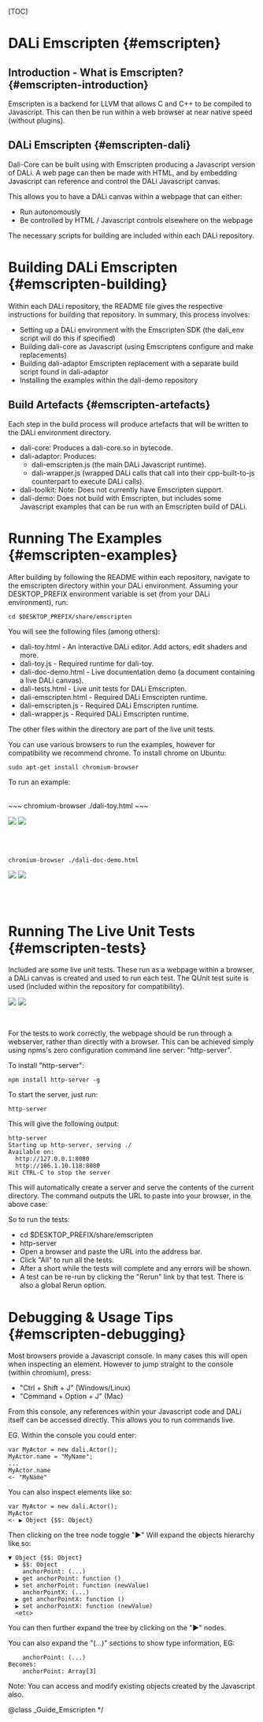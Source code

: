 <!--
/**-->

[TOC]

# DALi Emscripten {#emscripten}
  

## Introduction - What is Emscripten? {#emscripten-introduction}
  
Emscripten is a backend for LLVM that allows C and C++ to be compiled to Javascript.
This can then be run within a web browser at near native speed (without plugins).
  
## DALi Emscripten {#emscripten-dali}
  
Dali-Core can be built using with Emscripten producing a Javascript version of DALi.
A web page can then be made with HTML, and by embedding Javascript can reference and control the DALi Javascript canvas.
  
This allows you to have a DALi canvas within a webpage that can either:
- Run autonomously
- Be controlled by HTML / Javascript controls elsewhere on the webpage
  
The necessary scripts for building are included within each DALi repository.
  

# Building DALi Emscripten {#emscripten-building}
  
Within each DALi repository, the README file gives the respective instructions for building that repository.
In summary, this process involves:
  
- Setting up a DALi environment with the Emscripten SDK (the dali_env script will do this if specified)
- Building dali-core as Javascript (using Emscriptens configure and make replacements)
- Building dali-adaptor Emscripten replacement with a separate build script found in dali-adaptor
- Installing the examples within the dali-demo repository
  
## Build Artefacts {#emscripten-artefacts}
  
Each step in the build process will produce artefacts that will be written to the DALi environment directory.
  
- dali-core: Produces a dali-core.so in bytecode.
- dali-adaptor: Produces:
  - dali-emscripten.js (the main DALi Javascript runtime).
  - dali-wrapper.js    (wrapped DALi calls that call into their cpp-built-to-js counterpart to execute DALi calls).
- dali-toolkit: Note: Does not currently have Emscripten support.
- dali-demo: Does not build with Emscripten, but includes some Javascript examples that can be run with an Emscripten build of DALi.
  

# Running The Examples {#emscripten-examples}
  
After building by following the README within each repository, navigate to the emscripten directory within your DALi environment. Assuming your DESKTOP_PREFIX environment variable is set (from your DALi environment), run:
  
~~~
cd $DESKTOP_PREFIX/share/emscripten
~~~
  
You will see the following files (among others):
  
- dali-toy.html          - An interactive DALi editor. Add actors, edit shaders and more.
- dali-toy.js            - Required runtime for dali-toy.
- dali-doc-demo.html     - Live documentation demo (a document containing a live DALi canvas).
- dali-tests.html        - Live unit tests for DALi Emscripten.
- dali-emscripten.html   - Required DALi Emscripten runtime.
- dali-emscripten.js     - Required DALi Emscripten runtime.
- dali-wrapper.js        - Required DALi Emscripten runtime.
  
The other files within the directory are part of the live unit tests.
  
You can use various browsers to run the examples, however for compatibility we recommend chrome.
To install chrome on Ubuntu:
  
~~~
sudo apt-get install chromium-browser
~~~
  
To run an example:
  
<br>
~~~
chromium-browser ./dali-toy.html
~~~
  
![ ](../assets/img/emscripten/emscripten-dali-toy.png) ![ ](./emscripten-dali-toy.png)
  
<br><br>
~~~
chromium-browser ./dali-doc-demo.html
~~~
  
![ ](../assets/img/emscripten/emscripten-live-doc.png) ![ ](./emscripten-live-doc.png)
  
<br><br>


# Running The Live Unit Tests {#emscripten-tests}
  
Included are some live unit tests.
These run as a webpage within a browser, a DALi canvas is created and used to run each test.
The QUnit test suite is used (included within the repository for compatibility).
  
![ ](../assets/img/emscripten/emscripten-tests.png) ![ ](./emscripten-tests.png)
  
<br>

For the tests to work correctly, the webpage should be run through a webserver, rather than directly with a browser.
This can be achieved simply using npms's zero configuration command line server: "http-server".
  
To install "http-server":
  
~~~
npm install http-server -g
~~~
  
To start the server, just run:
  
~~~
http-server
~~~
  
This will give the following output:
  
~~~
http-server
Starting up http-server, serving ./
Available on:
  http://127.0.0.1:8080
  http://106.1.10.118:8080
Hit CTRL-C to stop the server
~~~
  
This will automatically create a server and serve the contents of the current directory.
The command outputs the URL to paste into your browser, in the above case:
  
So to run the tests:
  
- cd $DESKTOP_PREFIX/share/emscripten
- http-server
- Open a browser and paste the URL into the address bar.
- Click "All" to run all the tests.
- After a short while the tests will complete and any errors will be shown.
- A test can be re-run by clicking the "Rerun" link by that test. There is also a global Rerun option.
  
# Debugging & Usage Tips {#emscripten-debugging}
  
Most browsers provide a Javascript console.
In many cases this will open when inspecting an element. However to jump straight to the console (within chromium), press:
  
- "Ctrl + Shift + J" (Windows/Linux)
- "Command + Option + J" (Mac)
  
From this console, any references within your Javascript code and DALi itself can be accessed directly.
This allows you to run commands live.
  
EG. Within the console you could enter:
  
~~~
var MyActor = new dali.Actor();
MyActor.name = "MyName";
...
MyActor.name
<- "MyName"
~~~
  
You can also inspect elements like so:
  
~~~
var MyActor = new dali.Actor();
MyActor
<- ▶ Object {$$: Object}
~~~
  
Then clicking on the tree node toggle "▶" Will expand the objects hierarchy like so:
  
~~~
▼ Object {$$: Object}
  ▶ $$: Object
    anchorPoint: (...)
  ▶ get anchorPoint: function ()
  ▶ set anchorPoint: function (newValue)
    anchorPointX: (...)
  ▶ get anchorPointX: function ()
  ▶ set anchorPointX: function (newValue)
  <etc>
~~~
  
You can then further expand the tree by clicking on the "▶" nodes.
  
You can also expand the "(...)" sections to show type information, EG:
  
~~~
    anchorPoint: (...)
Becomes:
    anchorPoint: Array[3]
~~~
  
Note: You can access and modify existing objects created by the Javascript also.
  

@class _Guide_Emscripten
*/
